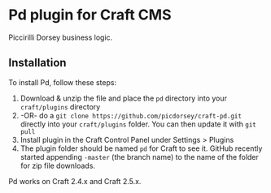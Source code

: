 # Pd plugin for Craft CMS

Piccirilli Dorsey business logic.

## Installation

To install Pd, follow these steps:

1. Download & unzip the file and place the `pd` directory into your `craft/plugins` directory
2.  -OR- do a `git clone https://github.com/picdorsey/craft-pd.git` directly into your `craft/plugins` folder.  You can then update it with `git pull`
3. Install plugin in the Craft Control Panel under Settings > Plugins
4. The plugin folder should be named `pd` for Craft to see it.  GitHub recently started appending `-master` (the branch name) to the name of the folder for zip file downloads.

Pd works on Craft 2.4.x and Craft 2.5.x.

